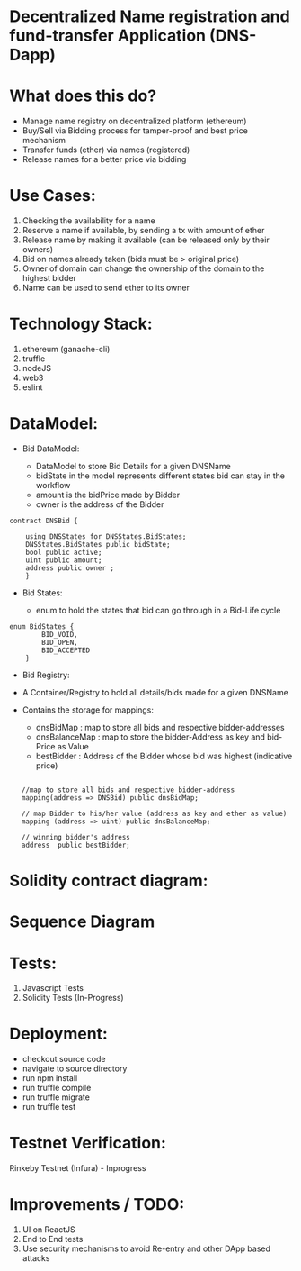 # Decentralized Name registration and fund-transfer Application (DNS-Dapp)

# What does this do?

  - Manage name registry on decentralized platform (ethereum)
  - Buy/Sell via Bidding process for tamper-proof and best price mechanism
  - Transfer funds (ether) via names (registered)
  - Release names for a better price via bidding
    
# Use Cases:
  
1.  Checking the availability for a name
2.	Reserve a name if available, by sending a tx with amount of ether
3.	Release name by making it available (can be released only by their owners)
5.	Bid on names already taken (bids must be > original price)
7.	Owner of domain can change the ownership of the domain to the highest bidder
8.	Name can be used to send ether to its owner


# Technology Stack:

1. ethereum (ganache-cli)
2. truffle
3. nodeJS
4. web3
5. eslint

# DataModel:

- Bid DataModel:

  - DataModel to store Bid Details for a given DNSName
  - bidState in the model represents different states bid can stay in the workflow
  - amount is the bidPrice made by Bidder
  - owner is the address of the Bidder

```solidity
contract DNSBid {

    using DNSStates for DNSStates.BidStates;
    DNSStates.BidStates public bidState;
    bool public active;
    uint public amount;
    address public owner ;
    }
```


- Bid States:

  - enum to hold the states that bid can go through in a Bid-Life cycle

```solidity
enum BidStates {
        BID_VOID,
        BID_OPEN,
        BID_ACCEPTED
    }
```


- Bid Registry:

 - A Container/Registry to hold all details/bids made for a given DNSName
 - Contains the storage for mappings:
 
    - dnsBidMap : map to store all bids and respective bidder-addresses
    - dnsBalanceMap : map to store the bidder-Address as key and bid-Price as Value
    - bestBidder : Address of the Bidder whose bid was highest (indicative price)
    
 ```solidity

    //map to store all bids and respective bidder-address
    mapping(address => DNSBid) public dnsBidMap;

    // map Bidder to his/her value (address as key and ether as value)
    mapping (address => uint) public dnsBalanceMap;

    // winning bidder's address
    address  public bestBidder;

```


# Solidity contract diagram:





# Sequence Diagram





# Tests:

1. Javascript Tests
2. Solidity Tests (In-Progress)

# Deployment:

- checkout source code
- navigate to source directory
- run npm install
- run truffle compile
- run truffle migrate
- run truffle test

# Testnet Verification:

Rinkeby Testnet (Infura) - Inprogress

# Improvements / TODO:

1. UI on ReactJS
2. End to End tests
3. Use security mechanisms to avoid Re-entry and other DApp based attacks
